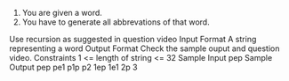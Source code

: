 1. You are given a word.
2. You have to generate all abbrevations of that word.

Use recursion as suggested in question video
Input Format
A string representing a word
Output Format
Check the sample ouput and question video.
Constraints
1 <= length of string <= 32
Sample Input
pep
Sample Output
pep
pe1
p1p
p2
1ep
1e1
2p
3
